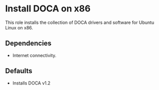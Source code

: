 # Install DOCA on x86
This role installs the collection of DOCA drivers and software for Ubuntu Linux on x86.

## Dependencies
* Internet connectivity.

## Defaults
* Installs DOCA v1.2

